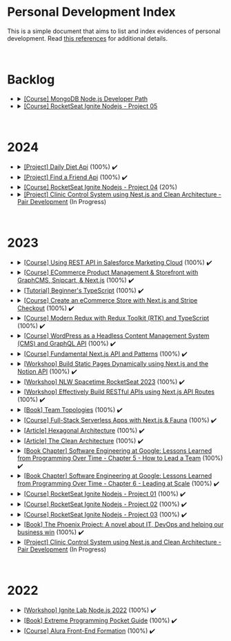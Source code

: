 # Personal Development Index

This is a simple document that aims to list and index evidences of personal development. Read [this references](./docs/references.md) for additional details.

</br>
<h1>Backlog</h1>
<ul>
  <li>
    <details> 
      <summary>
        <a href="https://learn.mongodb.com/learning-paths/mongodb-nodejs-developer-path">[Course] MongoDB Node.js Developer Path</a>
      </summary>
      <ul>
        <li>
          Started:
        </li>
        <li>
          Finished:
        </li>
      </ul>
    </details>
  </li>
  <li>
    <details> 
      <summary>
        <a href="">[Course] RocketSeat Ignite Nodejs - Project 05</a>
      </summary>
      <ul>
        <li>
          Started:
        </li>
        <li>
          Finished:
        </li>
      </ul>
    </details>
  </li>
</ul>
</br>

<h1>2024</h1>
<ul>
 <li>
    <details> 
      <summary>
        <a href="https://github.com/luanavfg/daily-diet-api">[Project] Daily Diet Api</a> (100%) ✔️
      </summary>
      <ul>
        <li>
          Started: 2024-01-03
        </li>
        <li>
          Finished: 2024-01-15
        </li>
      </ul>
    </details>
  </li>
  <li>
    <details> 
      <summary>
        <a href="https://github.com/luanavfg/find-a-friend-api">[Project] Find a Friend Api</a> (100%) ✔️
      </summary>
      <ul>
        <li>
          Started: 2024-01-30
        </li>
        <li>
          Finished: 2024-02-09
        </li>
      </ul>
    </details>
  </li>
   <li>
    <details> 
      <summary>
        <a href="">[Course] RocketSeat Ignite Nodejs - Project 04</a> (20%)
      </summary>
      <ul>
        <li>
          Started: 2024-02-26
        </li>
        <li>
          Finished:
        </li>
      </ul>
    </details>
  </li>
  <li>
    <details> 
      <summary>
        <a href="https://github.com/ItaloRAmaral/cliniccontrol">[Project] Clinic Control System using Nest.js and Clean Architecture - Pair Development</a> (In Progress)
      </summary>
      <ul>
        <li>
          Started: 2023-08-17
        </li>
        <li>
          Finished:
        </li>
      </ul>
    </details>
  </li>
</ul>
</br>

<h1>2023</h1>
<ul>
  <li>
    <details> 
      <summary>
        <a href="https://www.pluralsight.com/courses/using-rest-api-salesforce-marketing-cloud">[Course] Using REST API in Salesforce Marketing Cloud</a> (100%) ✔️
      </summary>
      <ul>
        <li>
          Started: 2022-01-02
        </li>
        <li>
          Finished: 2022-01-02
        </li>
        <li>
          <img src="./assets/salesforce-cloud-mkt-api-certificate.png"/>
        </li>
      </ul>
    </details>
  </li>
  <li>
    <details> 
    <summary>
      <a href="https://github.com/luanavfg/my-space-jelly-gear">[Course] ECommerce Product Management & Storefront with GraphCMS, Snipcart, & Next.js</a> (100%) ✔️
    </summary>
    <ul>
      <li>
        Started: 2023-02-12
      </li>
      <li>
        Finished: 2023-02-22
      </li>
    </ul>
    </details>
  </li>
  <li>
    <details> 
      <summary>
        <a href="https://github.com/luanavfg/beginners-typescript-tutorial">[Tutorial] Beginner's TypeScript</a> (100%) ✔️
      </summary>
      <ul>
        <li>
          Started: 2023-02-23
        </li>
        <li>
          Finished: 2023-02-27
        </li>
      </ul>
    </details>
  </li>
  <li>
  <details> 
      <summary>
        <a href="https://github.com/luanavfg/my-ecomm-store">[Course] Create an eCommerce Store with Next.js and Stripe Checkout</a> (100%) ✔️
      </summary>
      <ul>
        <li>
          Started: 2023-03-02
        </li>
        <li>
          Finished: 2023-03-08
        </li>
      </ul>
    </details>
  </li>
  <li>
    <details> 
      <summary>
        <a href="https://github.com/luanavfg/redux-shopping-cart">[Course] Modern Redux with Redux Toolkit (RTK) and TypeScript</a> (100%) ✔️
      </summary>
      <ul>
        <li>
          Started: 2023-03-14
        </li>
        <li>
          Finished: 2023-03-28
        </li>
      </ul>
    </details>
  </li>
  <li>
    <details> 
      <summary>
        <a href="https://egghead.io/courses/headless-wordpress-4a14">[Course] WordPress as a Headless Content Management System (CMS) and GraphQL API</a> (100%) ✔️
      </summary>
      <ul>
        <li>
          Started: 2023-03-14
        </li>
        <li>
          Finished: 2023-03-28
        </li>
      </ul>
    </details>
  </li>
  <li>
    <details> 
      <summary>
        <a href="https://github.com/luanavfg/egghead-beginners-guide-nextjs">[Course] Fundamental Next.js API and Patterns</a> (100%) ✔️
      </summary>
      <ul>
        <li>
          Started: 2023-04-19
        </li>
        <li>
          Finished: 2023-04-26
        </li>
      </ul>
    </details>
  </li>
  <li>
    <details> 
      <summary>
        <a href="https://github.com/luanavfg/notion-next-egghead-course">[Workshop] Build Static Pages Dynamically using Next.js and the Notion API</a> (100%) ✔️
      </summary>
      <ul>
        <li>
          Started: 2023-05-03
        </li>
        <li>
          Finished: 2023-05-08
        </li>
      </ul>
    </details>
  </li>
  <li>
    <details> 
      <summary>
        <a href="https://github.com/luanavfg/nlw-spacetime-rocketseat">[Workshop] NLW Spacetime RocketSeat 2023</a> (100%) ✔️
      </summary>
      <ul>
        <li>
          Started: 2023-05-15
        </li>
        <li>
          Finished: 2023-05-28
        </li>
      </ul>
    </details>
  </li>
  <li>
    <details> 
      <summary>
        <a href="https://github.com/luanavfg/egghead-restful-api-nextjs">[Workshop] Effectively Build RESTful APIs using Next.js API Routes</a> (100%) ✔️
      </summary>
      <ul>
        <li>
          Started: 2023-05-29
        </li>
        <li>
          Finished: 2023-05-29
        </li>
      </ul>
    </details>
  </li>
  <li>
    <details> 
      <summary>
        <a href="https://docs.google.com/document/d/1RB2jStFBbfikLfwwAeb7pHT02uqWTofdegndC72HVJw/edit">[Book] Team Topologies</a> (100%) ✔️
      </summary>
      <ul>
        <li>
          Started: 2023-03-29
        </li>
        <li>
          Finished: 2023-06-11
        </li>
      </ul>
    </details>
  </li>
  <li>
    <details> 
      <summary>
        <a href="https://github.com/luanavfg/my-market-place">[Course] Full-Stack Serverless Apps with Next.js & Fauna</a> (100%) ✔️
      </summary>
      <ul>
        <li>
          Started: 2023-06-08
        </li>
        <li>
          Finished: 2023-06-26
        </li>
      </ul>
    </details>
  </li>
  <li>
    <details> 
      <summary>
        <a href="https://alistair.cockburn.us/hexagonal-architecture/">[Article] Hexagonal Architecture</a> (100%) ✔️
      </summary>
      <ul>
        <li>
          Started: 2023-07-07
        </li>
        <li>
          Finished: 2023-07-09
        </li>
      </ul>
    </details>
  </li>
  <li>
    <details> 
      <summary>
        <a href="https://blog.cleancoder.com/uncle-bob/2012/08/13/the-clean-architecture.html">[Article] The Clean Architecture</a> (100%) ✔️
      </summary>
      <ul>
        <li>
          Started: 2023-07-11
        </li>
        <li>
          Finished: 2023-07-12
        </li>
      </ul>
    </details>
  </li>
  <li>
    <details> 
      <summary>
        <a href="https://www.oreilly.com/library/view/software-engineering-at/9781492082781/">[Book Chapter] Software Engineering at Google: Lessons Learned from Programming Over Time - Chapter 5 - How to Lead a Team</a> (100%) ✔️
      </summary>
      <ul>
        <li>
          Started: 2023-07-17
        </li>
        <li>
          Finished: 2023-07-21
        </li>
      </ul>
    </details>
  </li>
  <li>
    <details> 
      <summary>
        <a href="https://www.oreilly.com/library/view/software-engineering-at/9781492082781/">[Book Chapter] Software Engineering at Google: Lessons Learned from Programming Over Time - Chapter 6 - Leading at Scale</a> (100%) ✔️
      </summary>
      <ul>
        <li>
          Started: 2023-08-29
        </li>
        <li>
          Finished: 2023-08-01
        </li>
      </ul>
    </details>
  </li>
  <li>
    <details> 
      <summary>
        <a href="https://github.com/luanavfg/ignite-nodejs-project-01">[Course] RocketSeat Ignite Nodejs - Project 01</a> (100%) ✔️
      </summary>
      <ul>
        <li>
          Started: 2023-08-21
        </li>
        <li>
          Finished: 2023-09-11
        </li>
      </ul>
    </details>
  </li>
  <li>
    <details> 
      <summary>
        <a href="https://github.com/luanavfg/ignite-nodejs-project-02">[Course] RocketSeat Ignite Nodejs - Project 02</a> (100%) ✔️
      </summary>
      <ul>
        <li>
          Started: 2023-09-19
        </li>
        <li>
          Finished: 2023-10-03
        </li>
      </ul>
    </details>
  </li>
  <li>
    <details> 
      <summary>
        <a href="https://github.com/luanavfg/ignite-nodejs-project-03">[Course] RocketSeat Ignite Nodejs - Project 03</a> (100%) ✔️
      </summary>
      <ul>
        <li>
          Started: 2023-10-06
        </li>
        <li>
          Finished: 2023-11-07
        </li>
      </ul>
    </details>
  </li>
  <li>
    <details> 
      <summary>
        <a href="https://www.oreilly.com/library/view/the-phoenix-project/9781457191350/">[Book] The Phoenix Project: A novel about IT, DevOps and helping our business win</a> (100%) ✔️
      </summary>
      <ul>
        <li>
          Started: 2023-08-29
        </li>
        <li>
          Finished: 2023-12-30
        </li>
      </ul>
    </details>
  </li>
  <li>
    <details> 
      <summary>
        <a href="https://github.com/ItaloRAmaral/cliniccontrol">[Project] Clinic Control System using Nest.js and Clean Architecture - Pair Development</a> (In Progress)
      </summary>
      <ul>
        <li>
          Started: 2023-08-17
        </li>
        <li>
          Finished:
        </li>
      </ul>
    </details>
  </li>
</ul>
</br>

<h1>2022</h1>
<ul>
  <li>
    <details> 
      <summary>
        <a href="https://github.com/luanavfg/notification-service">[Workshop] Ignite Lab Node.js 2022</a> (100%) ✔️
      </summary>
      <ul>
        <li>
          Started: 2022-12-13
        </li>
        <li>
          Finished: 2022-12-16
        </li>
      </ul>
    </details>
  </li>
  <li>
    <details> 
      <summary>
        <a href="https://www.oreilly.com/library/view/extreme-programming-pocket/9781449399849/">[Book] Extreme Programming Pocket Guide</a> (100%) ✔️
      </summary>
    </details>
  </li>
   <li>
    <details> 
      <summary>
        <a href="https://cursos.alura.com.br/degree/certificate/8a4581a3-43cb-4803-b401-52ca6b9091bc">[Course] Alura Front-End Formation</a> (100%) ✔️
      </summary>
      <ul>
        <li>
          Started: 2022-04-27
        </li>
        <li>
          Finished: 2022-05-13
        </li>
      </ul>
    </details>
  </li>
</ul>
</br>
